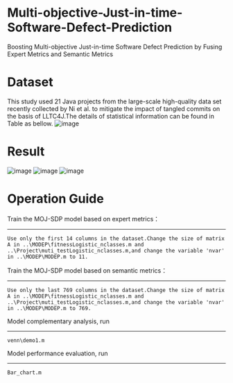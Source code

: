 # Multi-objective-Just-in-time-Software-Defect-Prediction


Boosting Multi-objective Just-in-time Software Defect Prediction by Fusing Expert Metrics and Semantic Metrics




Dataset
========
This study used 21 Java projects from the large-scale high-quality data set recently collected by Ni et al. to mitigate the impact of tangled commits on the basis of LLTC4J.The details of statistical information  can be found in Table as bellow.
![image](https://github.com/starrydays/Multi-objective-Just-in-time-Software-Defect-Prediction/blob/main/IMG/2.png)

Result
=============
![image](https://github.com/starrydays/Multi-objective-Just-in-time-Software-Defect-Prediction/blob/main/IMG/rq1.png)
![image](https://github.com/starrydays/Multi-objective-Just-in-time-Software-Defect-Prediction/blob/main/IMG/rq24.png)
![image](https://github.com/starrydays/Multi-objective-Just-in-time-Software-Defect-Prediction/blob/main/IMG/rq3.png)


Operation Guide
===================
Train the MOJ-SDP model based on expert metrics：<br>
_________
    Use only the first 14 columns in the dataset.Change the size of matrix A in ..\MODEP\fitnessLogistic_nclasses.m and ..\Project\muti_testLogistic_nclasses.m,and change the variable 'nvar' in ..\MODEP\MODEP.m to 11.
Train the MOJ-SDP model based on semantic metrics：<br>
__________
    Use only the last 769 columns in the dataset.Change the size of matrix A in ..\MODEP\fitnessLogistic_nclasses.m and ..\Project\muti_testLogistic_nclasses.m,and change the variable 'nvar' in ..\MODEP\MODEP.m to 769.

Model complementary analysis, run<br>
____________
    venn\demo1.m
Model performance evaluation, run<br>
____________
    Bar_chart.m
    
